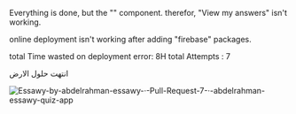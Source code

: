 Everything is done, but the "<Questions/>" component. therefor, "View my answers" isn't working.

online deployment isn't working after adding "firebase" packages.


total Time wasted on deployment error: 8H
total Attempts : 7

انتهت حلول الارض

![Essawy-by-abdelrahman-essawy-·-Pull-Request-7-·-abdelrahman-essawy-quiz-app](https://user-images.githubusercontent.com/30594965/206576430-9bdc080f-739e-49a0-a2f0-7bdfe828525e.png)
